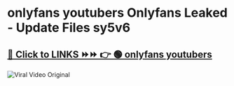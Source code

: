 
 # onlyfans youtubers Onlyfans Leaked - Update Files sy5v6

## <h2><a href="https://clipsfans.com/onlyfans_youtubers&ref=git">🔗 Click to LINKS ⏩⏩ 👉 🟢 onlyfans youtubers </a></h2>

<a href="https://clipsfans.com/onlyfans_youtubers&ref=git" rel="nofollow" data-target="animated-image.originalLink"><img src="https://i.ibb.co.com/xMMVF88/686577567.gif" alt="Viral Video Original" style="max-width: 100%; display: inline-block;" data-target="animated-image.originalImage"></a>

